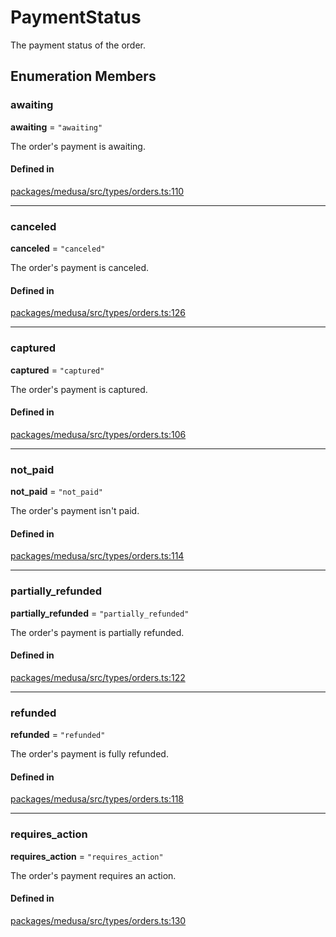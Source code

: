 # PaymentStatus

The payment status of the order.

## Enumeration Members

### awaiting

 **awaiting** = ``"awaiting"``

The order's payment is awaiting.

#### Defined in

[packages/medusa/src/types/orders.ts:110](https://github.com/medusajs/medusa/blob/3d9f5ae63/packages/medusa/src/types/orders.ts#L110)

___

### canceled

 **canceled** = ``"canceled"``

The order's payment is canceled.

#### Defined in

[packages/medusa/src/types/orders.ts:126](https://github.com/medusajs/medusa/blob/3d9f5ae63/packages/medusa/src/types/orders.ts#L126)

___

### captured

 **captured** = ``"captured"``

The order's payment is captured.

#### Defined in

[packages/medusa/src/types/orders.ts:106](https://github.com/medusajs/medusa/blob/3d9f5ae63/packages/medusa/src/types/orders.ts#L106)

___

### not\_paid

 **not\_paid** = ``"not_paid"``

The order's payment isn't paid.

#### Defined in

[packages/medusa/src/types/orders.ts:114](https://github.com/medusajs/medusa/blob/3d9f5ae63/packages/medusa/src/types/orders.ts#L114)

___

### partially\_refunded

 **partially\_refunded** = ``"partially_refunded"``

The order's payment is partially refunded.

#### Defined in

[packages/medusa/src/types/orders.ts:122](https://github.com/medusajs/medusa/blob/3d9f5ae63/packages/medusa/src/types/orders.ts#L122)

___

### refunded

 **refunded** = ``"refunded"``

The order's payment is fully refunded.

#### Defined in

[packages/medusa/src/types/orders.ts:118](https://github.com/medusajs/medusa/blob/3d9f5ae63/packages/medusa/src/types/orders.ts#L118)

___

### requires\_action

 **requires\_action** = ``"requires_action"``

The order's payment requires an action.

#### Defined in

[packages/medusa/src/types/orders.ts:130](https://github.com/medusajs/medusa/blob/3d9f5ae63/packages/medusa/src/types/orders.ts#L130)
